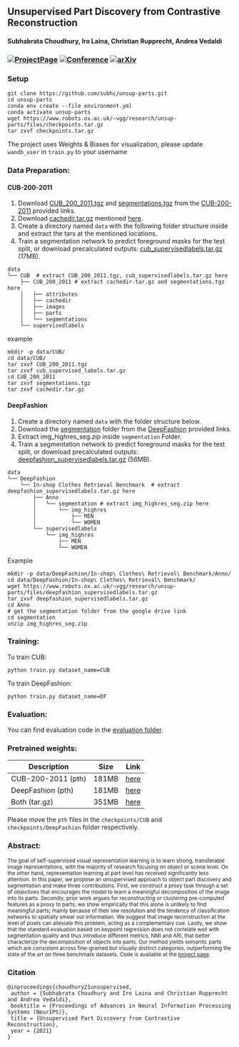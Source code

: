 ## Unsupervised Part Discovery from Contrastive Reconstruction
#### Subhabrata Choudhury, Iro Laina, Christian Rupprecht, Andrea Vedaldi
### [![ProjectPage](https://img.shields.io/badge/-Project%20Page-magenta.svg?style=for-the-badge&color=white&labelColor=magenta)](https://www.robots.ox.ac.uk/~vgg/research/unsup-parts/) [![Conference](https://img.shields.io/badge/NeurIPS-2021-purple.svg?style=for-the-badge&color=f1e3ff&labelColor=purple)](https://nips.cc/Conferences/2021/Schedule?showEvent=26254)    [![arXiv](https://img.shields.io/badge/arXiv-2111.06349-b31b1b.svg?style=for-the-badge)](https://arxiv.org/abs/2111.06349)

### Setup

```shell
git clone https://github.com/subhc/unsup-parts.git
cd unsup-parts
conda env create --file environment.yml
conda activate unsup-parts
wget https://www.robots.ox.ac.uk/~vgg/research/unsup-parts/files/checkpoints.tar.gz
tar zxvf checkpoints.tar.gz
```
The project uses Weights & Biases for visualization, please update `wandb_user` in `train.py` to your username
### Data Preparation:

#### CUB-200-2011

1. Download [CUB_200_2011.tgz](http://www.vision.caltech.edu/visipedia-data/CUB-200-2011/CUB_200_2011.tgz) and [segmentations.tgz](http://www.vision.caltech.edu/visipedia-data/CUB-200-2011/segmentations.tgz) from the [CUB-200-2011](http://www.vision.caltech.edu/visipedia/CUB-200-2011.html) provided links.
2. Download [cachedir.tar.gz](https://www.dropbox.com/sh/ea3yprgrcjuzse5/AAB476Nn0Lwbrt3iuedB9yzIa?dl=0) mentioned [here](https://github.com/akanazawa/cmr/issues/3#issuecomment-451757610).
3. Create a directory named `data` with the following folder structure inside and extract the tars at the mentioned locations.
4. Train a segmentation network to predict foreground masks for the test split, or download precalculated outputs: [cub_supervisedlabels.tar.gz](https://www.robots.ox.ac.uk/~vgg/research/unsup-parts/files/cub_supervisedlabels.tar.gz) (17MB).

```
data
└── CUB  # extract CUB_200_2011.tgz, cub_supervisedlabels.tar.gz here
    ├── CUB_200_2011 # extract cachedir.tar.gz and segmentations.tgz here       
    │   ├── attributes
    │   ├── cachedir
    │   ├── images
    │   ├── parts
    │   └── segmentations
    └── supervisedlabels
```
example
```shell
mkdir -p data/CUB/
cd data/CUB/
tar zxvf CUB_200_2011.tgz 
tar zxvf cub_supervised_labels.tar.gz 
cd CUB_200_2011
tar zxvf segmentations.tgz
tar zxvf cachedir.tar.gz

```


#### DeepFashion
1. Create a directory named `data` with the folder structure below.
2. Download the [segmentation](https://drive.google.com/drive/folders/1X6FjyMyJmFLKs3M8RyY8zioKEfE2nvmm) folder from the [DeepFashion](https://mmlab.ie.cuhk.edu.hk/projects/DeepFashion/InShopRetrieval.html) provided links.
3. Extract img_highres_seg.zip inside `segmentation` Folder.
4. Train a segmentation network to predict foreground masks for the test split, or download precalculated outputs: [deepfashion_supervisedlabels.tar.gz](https://www.robots.ox.ac.uk/~vgg/research/unsup-parts/files/deepfashion_supervisedlabels.tar.gz) (56MB).
```
data
└── DeepFashion
    └── In-shop Clothes Retrieval Benchmark  # extract deepfashion_supervisedlabels.tar.gz here
        ├── Anno  
        │   └── segmentation # extract img_highres_seg.zip here
        │       └── img_highres
        │           ├── MEN
        │           └── WOMEN
        └── supervisedlabels
            └── img_highres
                ├── MEN
                └── WOMEN
```
Example
```shell
mkdir -p data/DeepFashion/In-shop\ Clothes\ Retrieval\ Benchmark/Anno/
cd data/DeepFashion/In-shop\ Clothes\ Retrieval\ Benchmark/
wget https://www.robots.ox.ac.uk/~vgg/research/unsup-parts/files/deepfashion_supervisedlabels.tar.gz
tar zxvf deepfashion_supervisedlabels.tar.gz
cd Anno
# get the segmentation folder from the google drive link
cd segmentation
unzip img_highres_seg.zip
```
### Training:
To train CUB:
```shell
python train.py dataset_name=CUB
```
To train DeepFashion:
```shell
python train.py dataset_name=DF
```

### Evaluation:
You can find evaluation code in the [evaluation folder](evaluation).

### Pretrained weights:

| Description | Size | Link |
| ---- | -----| ----|
| CUB-200-2011 (pth) | 181MB | [here](https://www.robots.ox.ac.uk/~vgg/research/unsup-parts/files/checkpoints/CUB/model_60000.pth) |
| DeepFashion (pth) | 181MB| [here](https://www.robots.ox.ac.uk/~vgg/research/unsup-parts/files/checkpoints/DeepFashion/model_100000.pth) |
| Both (tar.gz) | 351MB| [here](https://www.robots.ox.ac.uk/~vgg/research/unsup-parts/files/checkpoints.tar.gz) |

Please move the `pth` files in the `checkpoints/CUB` and `checkpoints/DeepFashion` folder respectively.


### Abstract:
<sup> The goal of self-supervised visual representation learning is to learn strong, transferable image representations, with the majority of research focusing on object or scene level. On the other hand, representation learning at part level has received significantly less attention. In this paper, we propose an unsupervised approach to object part discovery and segmentation and make three contributions. First, we construct a proxy task through a set of objectives that encourages the model to learn a meaningful decomposition of the image into its parts. Secondly, prior work argues for reconstructing or clustering pre-computed features as a proxy to parts; we show empirically that this alone is unlikely to find meaningful parts; mainly because of their low resolution and the tendency of classification networks to spatially smear out information. We suggest that image reconstruction at the level of pixels can alleviate this problem, acting as a complementary cue. Lastly, we show that the standard evaluation based on keypoint regression does not correlate well with segmentation quality and thus introduce different metrics, NMI and ARI, that better characterize the decomposition of objects into parts. Our method yields semantic parts which are consistent across fine-grained but visually distinct categories, outperforming the state of the art on three benchmark datasets. Code is available at the [project page](https://www.robots.ox.ac.uk/~vgg/research/unsup-parts/). </sup>

### Citation   
```
@inproceedings{choudhury21unsupervised,
 author = {Subhabrata Choudhury and Iro Laina and Christian Rupprecht and Andrea Vedaldi},
 booktitle = {Proceedings of Advances in Neural Information Processing Systems (NeurIPS)},
 title = {Unsupervised Part Discovery from Contrastive Reconstruction},
 year = {2021}
}
```   
